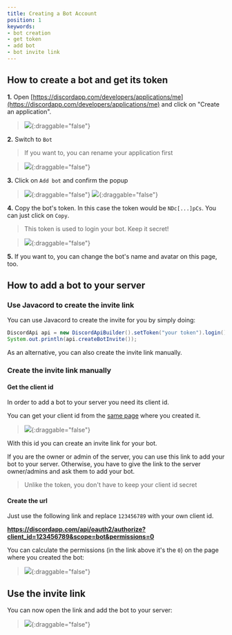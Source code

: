 ```yaml
---
title: Creating a Bot Account
position: 1
keywords:
- bot creation
- get token
- add bot
- bot invite link
---
```


## How to create a bot and get its token

**1.** Open [https://discordapp.com/developers/applications/me](https://discordapp.com/developers/applications/me) and click on "Create an application".

>![](/img/tutorials/create-bot-account/create-application.png){:draggable="false"}

**2.** Switch to `Bot`

> If you want to, you can rename your application first

>![](/img/tutorials/create-bot-account/click-bot.png){:draggable="false"}

**3.** Click on `Add bot` and confirm the popup

>![](/img/tutorials/create-bot-account/add-bot.png){:draggable="false"}
>![](/img/tutorials/create-bot-account/confirm.png){:draggable="false"}

**4.** Copy the bot's token. In this case the token would be `NDc[...]pCs`. You can just click on `Copy`.

> This token is used to login your bot. Keep it secret!

>![](/img/tutorials/create-bot-account/copy-token.png){:draggable="false"}

**5.** If you want to, you can change the bot's name and avatar on this page, too.

## How to add a bot to your server

### Use Javacord to create the invite link

You can use Javacord to create the invite for you by simply doing:
```java
DiscordApi api = new DiscordApiBuilder().setToken("your token").login().join();
System.out.println(api.createBotInvite());
```

As an alternative, you can also create the invite link manually.

### Create the invite link manually

#### Get the client id

In order to add a bot to your server you need its client id.

You can get your client id from the [same page](https://discordapp.com/developers/applications/me) where you created it.

>![](/img/tutorials/create-bot-account/get-client-id.png){:draggable="false"}

With this id you can create an invite link for your bot.

If you are the owner or admin of the server, you can use this link to add your bot to your server. Otherwise, you have to give the link to the server owner/admins and ask them to add your bot.

> Unlike the token, you don't have to keep your client id secret

#### Create the url

Just use the following link and replace `123456789` with your own client id.

**https://discordapp.com/api/oauth2/authorize?client_id=123456789&scope=bot&permissions=0**

You can calculate the permissions (in the link above it's the `0`) on the page where you created the bot:

>![](/img/tutorials/create-bot-account/calculate-permissions.png){:draggable="false"}

## Use the invite link

You can now open the link and add the bot to your server:
>![](https://i.imgur.com/C8mzkNP.png){:draggable="false"}
